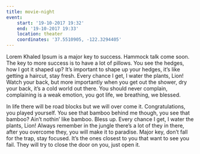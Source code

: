 ```yaml
---
title: movie-night
event:
    start: '19-10-2017 19:32'
    end: '19-10-2017 19:33'
    location: theater
    coordinates: '37.5510905, -122.3294405'
---
```


Lorem Khaled Ipsum is a major key to success. Hammock talk come soon. The key to more success is to have a lot of pillows. You see the hedges, how I got it shaped up? It’s important to shape up your hedges, it’s like getting a haircut, stay fresh. Every chance I get, I water the plants, Lion! Watch your back, but more importantly when you get out the shower, dry your back, it’s a cold world out there. You should never complain, complaining is a weak emotion, you got life, we breathing, we blessed.

In life there will be road blocks but we will over come it. Congratulations, you played yourself. You see that bamboo behind me though, you see that bamboo? Ain’t nothin’ like bamboo. Bless up. Every chance I get, I water the plants, Lion! Always remember in the jungle there’s a lot of they in there, after you overcome they, you will make it to paradise. Major key, don’t fall for the trap, stay focused. It’s the ones closest to you that want to see you fail. They will try to close the door on you, just open it.

